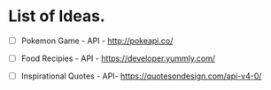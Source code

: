 # List of Ideas.

-[ ] Pokemon Game - API  - http://pokeapi.co/ 


-[ ] Food Recipies - API - https://developer.yummly.com/


-[ ] Inspirational Quotes - API- https://quotesondesign.com/api-v4-0/
